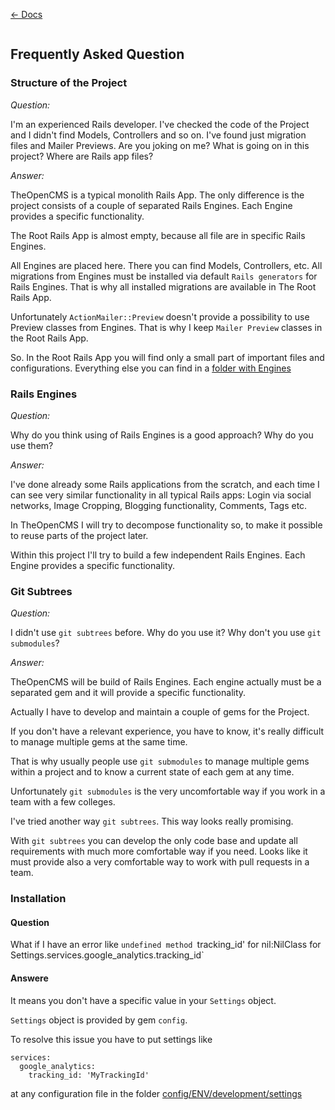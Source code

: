 [&larr; Docs](./README.md)

```
```
## Frequently Asked Question

### Structure of the Project

*Question:*

I'm an experienced Rails developer. I've checked the code of the Project and I didn't find Models, Controllers and so on. I've found just migration files and Mailer Previews. Are you joking on me? What is going on in this project? Where are Rails app files?

*Answer:*

TheOpenCMS is a typical monolith Rails App. The only difference is the project consists of a couple of separated Rails Engines. Each Engine provides a specific functionality.

The Root Rails App is almost empty, because all file are in specific Rails Engines.

All Engines are placed here. There you can find Models, Controllers, etc. All migrations from Engines must be installed via default `Rails generators` for Rails Engines. That is why all installed migrations are available in The Root Rails App.

Unfortunately `ActionMailer::Preview` doesn't provide a possibility to use Preview classes from Engines. That is why I keep `Mailer Preview` classes in the Root Rails App.

So. In the Root Rails App you will find only a small part of important files and configurations. Everything else you can find in a [folder with Engines]()

### Rails Engines

*Question:*

Why do you think using of Rails Engines is a good approach? Why do you use them?

*Answer:*

I've done already some Rails applications from the scratch, and each time I can see very similar functionality in all typical Rails apps: Login via social networks, Image Cropping, Blogging functionality, Comments, Tags etc.

In TheOpenCMS I will try to decompose functionality so, to make it possible to reuse parts of the project later.

Within this project I'll try to build a few independent Rails Engines. Each Engine provides a specific functionality.

### Git Subtrees

*Question:*

I didn't use `git subtrees` before. Why do you use it? Why don't you use `git submodules`?

*Answer:*

TheOpenCMS will be build of Rails Engines. Each engine actually must be a separated gem and it will provide a specific functionality.

Actually I have to develop and maintain a couple of gems for the Project.

If you don't have a relevant experience, you have to know, it's really difficult to manage multiple gems at the same time.

That is why usually people use `git submodules` to manage multiple gems within a project and to know a current state of each gem at any time.

Unfortunately `git submodules` is the very uncomfortable way if you work in a team with a few colleges.

I've tried another way `git subtrees`. This way looks really promising.

With `git subtrees` you can develop the only code base and update all requirements with much more comfortable way if you need. Looks like it must provide also a very comfortable way to work with pull requests in a team.

### Installation

#### Question

What if I have an error like `undefined method `tracking_id' for nil:NilClass for Settings.services.google_analytics.tracking_id`

#### Answere

It means you don't have a specific value in your `Settings` object.

`Settings` object is provided by gem `config`.

To resolve this issue you have to put settings like

```
services:
  google_analytics:
    tracking_id: 'MyTrackingId'
```

at any configuration file in the folder [config/ENV/development/settings](../config/ENV/development/settings)
